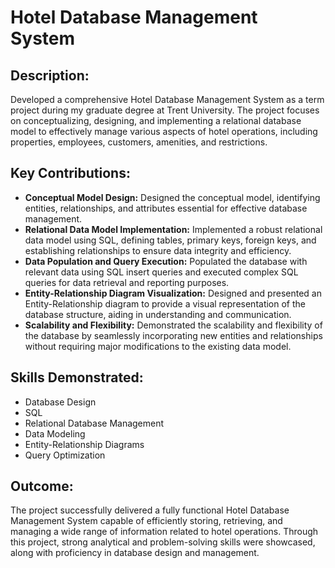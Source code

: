 # Hotel Database Management System

## Description:
Developed a comprehensive Hotel Database Management System as a term project during my graduate degree at Trent University. The project focuses on conceptualizing, designing, and implementing a relational database model to effectively manage various aspects of hotel operations, including properties, employees, customers, amenities, and restrictions.

## Key Contributions:

- **Conceptual Model Design:** Designed the conceptual model, identifying entities, relationships, and attributes essential for effective database management.
- **Relational Data Model Implementation:** Implemented a robust relational data model using SQL, defining tables, primary keys, foreign keys, and establishing relationships to ensure data integrity and efficiency.
- **Data Population and Query Execution:** Populated the database with relevant data using SQL insert queries and executed complex SQL queries for data retrieval and reporting purposes.
- **Entity-Relationship Diagram Visualization:** Designed and presented an Entity-Relationship diagram to provide a visual representation of the database structure, aiding in understanding and communication.
- **Scalability and Flexibility:** Demonstrated the scalability and flexibility of the database by seamlessly incorporating new entities and relationships without requiring major modifications to the existing data model.

## Skills Demonstrated:
- Database Design
- SQL
- Relational Database Management
- Data Modeling
- Entity-Relationship Diagrams
- Query Optimization

## Outcome:
The project successfully delivered a fully functional Hotel Database Management System capable of efficiently storing, retrieving, and managing a wide range of information related to hotel operations. Through this project, strong analytical and problem-solving skills were showcased, along with proficiency in database design and management.
